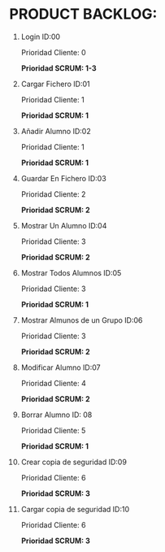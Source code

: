 # PRODUCT BACKLOG:

1. Login ID:00

    Prioridad Cliente: 0

    **Prioridad SCRUM: 1-3**

2. Cargar Fichero ID:01

    Prioridad Cliente: 1

    **Prioridad SCRUM: 1**

3. Añadir Alumno ID:02

    Prioridad Cliente: 1

    **Prioridad SCRUM: 1**

4. Guardar En Fichero ID:03

    Prioridad Cliente: 2

    **Prioridad SCRUM: 2**

5. Mostrar Un Alumno ID:04

    Prioridad Cliente: 3

    **Prioridad SCRUM: 2**

6. Mostrar Todos Alumnos ID:05

    Prioridad Cliente: 3

    **Prioridad SCRUM: 1**

7. Mostrar Almunos de un Grupo ID:06

    Prioridad Cliente: 3

    **Prioridad SCRUM: 2**

8. Modificar Alumno ID:07

    Prioridad Cliente: 4

    **Prioridad SCRUM: 2**

9. Borrar Alumno ID: 08

    Prioridad Cliente: 5

    **Prioridad SCRUM: 1**

10. Crear copia de seguridad ID:09

    Prioridad Cliente: 6

    **Prioridad SCRUM: 3**

11. Cargar copia de seguridad ID:10

    Prioridad Cliente: 6

    **Prioridad SCRUM: 3**
